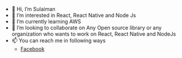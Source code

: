 - 👋 Hi, I’m Sulaiman
- 👀 I’m interested in React, React Native and Node Js
- 🌱 I’m currently learning AWS
- 💞️ I’m looking to collaborate on Any Open source library or any organization who wants to work on React, React Native and NodeJs
- 📫 You can reach me in following ways
     <!--- <a href="https://www.upwork.com/freelancers/~01e7bb3ca5cf48e9e5">Upwork</a>-->
     - <a href="https://www.facebook.com/khan.arman021">Facebook</a>

<!---
sulaiman21/sulaiman21 is a ✨ special ✨ repository because its `README.md` (this file) appears on your GitHub profile.
You can click the Preview link to take a look at your changes.
--->
